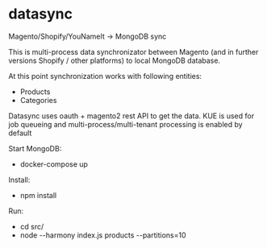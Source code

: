 # datasync
Magento/Shopify/YouNameIt -> MongoDB sync

This is multi-process data synchronizator between Magento (and in further versions Shopify / other platforms) to local MongoDB database.

At this point synchronization works with following entities:
- Products
- Categories

Datasync uses oauth + magento2 rest API to get the data.
KUE is used for job queueing and multi-process/multi-tenant processing is enabled by default

Start MongoDB:
- docker-compose up

Install:
- npm install

Run:
- cd src/
- node --harmony index.js products --partitions=10

